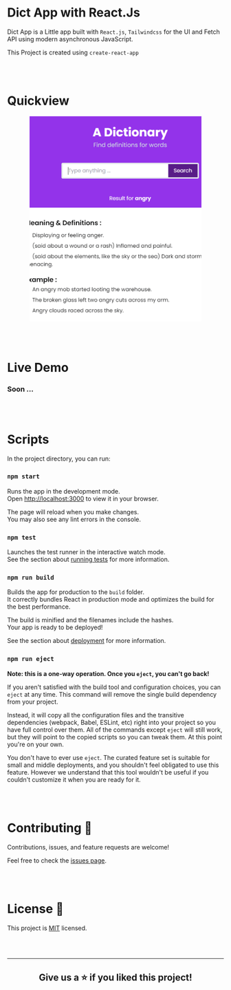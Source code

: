 # Dict App with React.Js

Dict App is a Little app built with `React.js`, `Tailwindcss` for the UI and Fetch API using modern asynchronous JavaScript.

This Project is created using `create-react-app`

<br><br>

# Quickview

<div align="center" ><img src="https://raw.githubusercontent.com/meddhiaka/dictionaryApp/main/src/Intro.gif?token=GHSAT0AAAAAAB4S54GWIWHKQ5LZ3TC6IATOY5CTWZA" width="400"></div>


<br><br>

# Live Demo

### Soon ...

<br><br>

# Scripts

In the project directory, you can run:

### `npm start`

Runs the app in the development mode.\
Open [http://localhost:3000](http://localhost:3000) to view it in your browser.

The page will reload when you make changes.\
You may also see any lint errors in the console.

### `npm test`

Launches the test runner in the interactive watch mode.\
See the section about [running tests](https://facebook.github.io/create-react-app/docs/running-tests) for more information.

### `npm run build`

Builds the app for production to the `build` folder.\
It correctly bundles React in production mode and optimizes the build for the best performance.

The build is minified and the filenames include the hashes.\
Your app is ready to be deployed!

See the section about [deployment](https://facebook.github.io/create-react-app/docs/deployment) for more information.

### `npm run eject`

**Note: this is a one-way operation. Once you `eject`, you can't go back!**

If you aren't satisfied with the build tool and configuration choices, you can `eject` at any time. This command will remove the single build dependency from your project.

Instead, it will copy all the configuration files and the transitive dependencies (webpack, Babel, ESLint, etc) right into your project so you have full control over them. All of the commands except `eject` will still work, but they will point to the copied scripts so you can tweak them. At this point you're on your own.

You don't have to ever use `eject`. The curated feature set is suitable for small and middle deployments, and you shouldn't feel obligated to use this feature. However we understand that this tool wouldn't be useful if you couldn't customize it when you are ready for it.

<br><br>

# Contributing 🤝

Contributions, issues, and feature requests are welcome!

Feel free to check the [issues page](https://github.com/meddhiaka/dictionaryApp/issues).

<br><br>


# License 📝

This project is [MIT](https://docs.github.com/en/repositories/managing-your-repositorys-settings-and-features/customizing-your-repository/licensing-a-repository) licensed.

<br>
<br>
<hr>
<div align="center"><h2>Give us a ⭐️ if you liked this project!</h2></div>